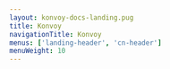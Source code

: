 ```yaml
---
layout: konvoy-docs-landing.pug
title: Konvoy
navigationTitle: Konvoy
menus: ['landing-header', 'cn-header']
menuWeight: 10
---
```

